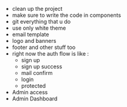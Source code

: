 - clean up the project
- make sure to write the code in components
- git everything that u do
- use only white theme
- email template
- logo and banners
- footer and other stuff too
- right now the auth flow is like :
  - sign up
  - sign up success
  - mail confirm
  - login
  - protected
- Admin access
- Admin Dashboard

